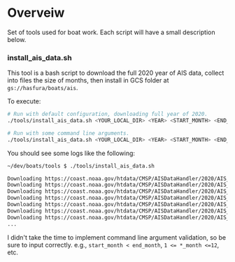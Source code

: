 # Overveiw
Set of tools used for boat work. Each script will have a small description below.

### install_ais_data.sh
This tool is a bash script to download the full 2020 year of AIS data, collect into files the size of months, then install in GCS folder at `gs://hasfura/boats/ais`.

To execute:
```bash
# Run with default configuration, downloading full year of 2020.
./tools/install_ais_data.sh <YOUR_LOCAL_DIR> <YEAR> <START_MONTH> <END_MONTH>

# Run with some command line arguments.
./tools/install_ais_data.sh <YOUR_LOCAL_DIR> <YEAR> <START_MONTH> <END_MONTH>
```

You should see some logs like the following:
```bash
~/dev/boats/tools $ ./tools/install_ais_data.sh

Downloading https://coast.noaa.gov/htdata/CMSP/AISDataHandler/2020/AIS_2020_01_01.zip.
Downloading https://coast.noaa.gov/htdata/CMSP/AISDataHandler/2020/AIS_2020_01_02.zip.
Downloading https://coast.noaa.gov/htdata/CMSP/AISDataHandler/2020/AIS_2020_01_03.zip.
Downloading https://coast.noaa.gov/htdata/CMSP/AISDataHandler/2020/AIS_2020_01_04.zip.
Downloading https://coast.noaa.gov/htdata/CMSP/AISDataHandler/2020/AIS_2020_01_05.zip.
Downloading https://coast.noaa.gov/htdata/CMSP/AISDataHandler/2020/AIS_2020_01_06.zip.
Downloading https://coast.noaa.gov/htdata/CMSP/AISDataHandler/2020/AIS_2020_01_07.zip.
...
```

I didn't take the time to implement command line argument validation, so be sure to input correctly.
e.g., `start_month < end_month`, `1 <= *_month <=12`, etc.
